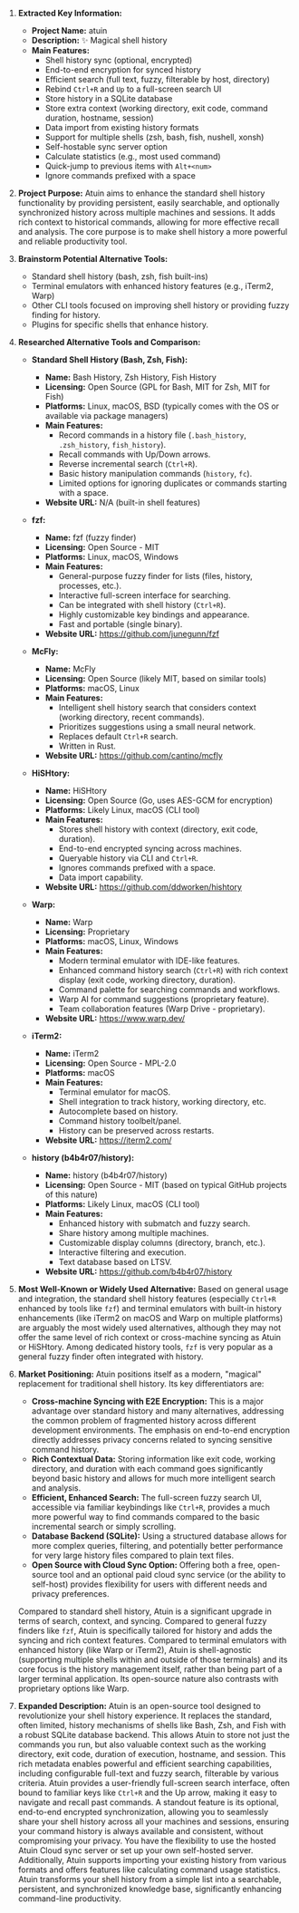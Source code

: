 1.  **Extracted Key Information:**
    *   **Project Name:** atuin
    *   **Description:** ✨ Magical shell history
    *   **Main Features:**
        *   Shell history sync (optional, encrypted)
        *   End-to-end encryption for synced history
        *   Efficient search (full text, fuzzy, filterable by host, directory)
        *   Rebind `Ctrl+R` and `Up` to a full-screen search UI
        *   Store history in a SQLite database
        *   Store extra context (working directory, exit code, command duration, hostname, session)
        *   Data import from existing history formats
        *   Support for multiple shells (zsh, bash, fish, nushell, xonsh)
        *   Self-hostable sync server option
        *   Calculate statistics (e.g., most used command)
        *   Quick-jump to previous items with `Alt+<num>`
        *   Ignore commands prefixed with a space

2.  **Project Purpose:**
    Atuin aims to enhance the standard shell history functionality by providing persistent, easily searchable, and optionally synchronized history across multiple machines and sessions. It adds rich context to historical commands, allowing for more effective recall and analysis. The core purpose is to make shell history a more powerful and reliable productivity tool.

3.  **Brainstorm Potential Alternative Tools:**
    *   Standard shell history (bash, zsh, fish built-ins)
    *   Terminal emulators with enhanced history features (e.g., iTerm2, Warp)
    *   Other CLI tools focused on improving shell history or providing fuzzy finding for history.
    *   Plugins for specific shells that enhance history.

4.  **Researched Alternative Tools and Comparison:**

    *   **Standard Shell History (Bash, Zsh, Fish):**
        *   **Name:** Bash History, Zsh History, Fish History
        *   **Licensing:** Open Source (GPL for Bash, MIT for Zsh, MIT for Fish)
        *   **Platforms:** Linux, macOS, BSD (typically comes with the OS or available via package managers)
        *   **Main Features:**
            *   Record commands in a history file (`.bash_history`, `.zsh_history`, `fish_history`).
            *   Recall commands with Up/Down arrows.
            *   Reverse incremental search (`Ctrl+R`).
            *   Basic history manipulation commands (`history`, `fc`).
            *   Limited options for ignoring duplicates or commands starting with a space.
        *   **Website URL:** N/A (built-in shell features)

    *   **fzf:**
        *   **Name:** fzf (fuzzy finder)
        *   **Licensing:** Open Source - MIT
        *   **Platforms:** Linux, macOS, Windows
        *   **Main Features:**
            *   General-purpose fuzzy finder for lists (files, history, processes, etc.).
            *   Interactive full-screen interface for searching.
            *   Can be integrated with shell history (`Ctrl+R`).
            *   Highly customizable key bindings and appearance.
            *   Fast and portable (single binary).
        *   **Website URL:** https://github.com/junegunn/fzf

    *   **McFly:**
        *   **Name:** McFly
        *   **Licensing:** Open Source (likely MIT, based on similar tools)
        *   **Platforms:** macOS, Linux
        *   **Main Features:**
            *   Intelligent shell history search that considers context (working directory, recent commands).
            *   Prioritizes suggestions using a small neural network.
            *   Replaces default `Ctrl+R` search.
            *   Written in Rust.
        *   **Website URL:** https://github.com/cantino/mcfly

    *   **HiSHtory:**
        *   **Name:** HiSHtory
        *   **Licensing:** Open Source (Go, uses AES-GCM for encryption)
        *   **Platforms:** Likely Linux, macOS (CLI tool)
        *   **Main Features:**
            *   Stores shell history with context (directory, exit code, duration).
            *   End-to-end encrypted syncing across machines.
            *   Queryable history via CLI and `Ctrl+R`.
            *   Ignores commands prefixed with a space.
            *   Data import capability.
        *   **Website URL:** https://github.com/ddworken/hishtory

    *   **Warp:**
        *   **Name:** Warp
        *   **Licensing:** Proprietary
        *   **Platforms:** macOS, Linux, Windows
        *   **Main Features:**
            *   Modern terminal emulator with IDE-like features.
            *   Enhanced command history search (`Ctrl+R`) with rich context display (exit code, working directory, duration).
            *   Command palette for searching commands and workflows.
            *   Warp AI for command suggestions (proprietary feature).
            *   Team collaboration features (Warp Drive - proprietary).
        *   **Website URL:** https://www.warp.dev/

    *   **iTerm2:**
        *   **Name:** iTerm2
        *   **Licensing:** Open Source - MPL-2.0
        *   **Platforms:** macOS
        *   **Main Features:**
            *   Terminal emulator for macOS.
            *   Shell integration to track history, working directory, etc.
            *   Autocomplete based on history.
            *   Command history toolbelt/panel.
            *   History can be preserved across restarts.
        *   **Website URL:** https://iterm2.com/

    *   **history (b4b4r07/history):**
        *   **Name:** history (b4b4r07/history)
        *   **Licensing:** Open Source - MIT (based on typical GitHub projects of this nature)
        *   **Platforms:** Likely Linux, macOS (CLI tool)
        *   **Main Features:**
            *   Enhanced history with submatch and fuzzy search.
            *   Share history among multiple machines.
            *   Customizable display columns (directory, branch, etc.).
            *   Interactive filtering and execution.
            *   Text database based on LTSV.
        *   **Website URL:** https://github.com/b4b4r07/history

5.  **Most Well-Known or Widely Used Alternative:**
    Based on general usage and integration, the standard shell history features (especially `Ctrl+R` enhanced by tools like `fzf`) and terminal emulators with built-in history enhancements (like iTerm2 on macOS and Warp on multiple platforms) are arguably the most widely used alternatives, although they may not offer the same level of rich context or cross-machine syncing as Atuin or HiSHtory. Among dedicated history tools, `fzf` is very popular as a general fuzzy finder often integrated with history.

6.  **Market Positioning:**
    Atuin positions itself as a modern, "magical" replacement for traditional shell history. Its key differentiators are:
    *   **Cross-machine Syncing with E2E Encryption:** This is a major advantage over standard history and many alternatives, addressing the common problem of fragmented history across different development environments. The emphasis on end-to-end encryption directly addresses privacy concerns related to syncing sensitive command history.
    *   **Rich Contextual Data:** Storing information like exit code, working directory, and duration with each command goes significantly beyond basic history and allows for much more intelligent search and analysis.
    *   **Efficient, Enhanced Search:** The full-screen fuzzy search UI, accessible via familiar keybindings like `Ctrl+R`, provides a much more powerful way to find commands compared to the basic incremental search or simply scrolling.
    *   **Database Backend (SQLite):** Using a structured database allows for more complex queries, filtering, and potentially better performance for very large history files compared to plain text files.
    *   **Open Source with Cloud Sync Option:** Offering both a free, open-source tool and an optional paid cloud sync service (or the ability to self-host) provides flexibility for users with different needs and privacy preferences.

    Compared to standard shell history, Atuin is a significant upgrade in terms of search, context, and syncing. Compared to general fuzzy finders like `fzf`, Atuin is specifically tailored for history and adds the syncing and rich context features. Compared to terminal emulators with enhanced history (like Warp or iTerm2), Atuin is shell-agnostic (supporting multiple shells within and outside of those terminals) and its core focus is the history management itself, rather than being part of a larger terminal application. Its open-source nature also contrasts with proprietary options like Warp.

7.  **Expanded Description:**
    Atuin is an open-source tool designed to revolutionize your shell history experience. It replaces the standard, often limited, history mechanisms of shells like Bash, Zsh, and Fish with a robust SQLite database backend. This allows Atuin to store not just the commands you run, but also valuable context such as the working directory, exit code, duration of execution, hostname, and session. This rich metadata enables powerful and efficient searching capabilities, including configurable full-text and fuzzy search, filterable by various criteria. Atuin provides a user-friendly full-screen search interface, often bound to familiar keys like `Ctrl+R` and the Up arrow, making it easy to navigate and recall past commands. A standout feature is its optional, end-to-end encrypted synchronization, allowing you to seamlessly share your shell history across all your machines and sessions, ensuring your command history is always available and consistent, without compromising your privacy. You have the flexibility to use the hosted Atuin Cloud sync server or set up your own self-hosted server. Additionally, Atuin supports importing your existing history from various formats and offers features like calculating command usage statistics. Atuin transforms your shell history from a simple list into a searchable, persistent, and synchronized knowledge base, significantly enhancing command-line productivity.